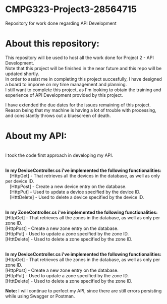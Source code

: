 # CMPG323-Project3-28564715
Repository for work done regarding API Development

# About this repository:
This repository will be used to host all the work done for Project 2 - API Development.
<br />Note that this project will be finished in the near future and this repo will be updated shortly. 
<br />In order to assist me in completing this project succesfully, I have designed a board to imporve on my time management and planning.
<br />I still want to complete this project, as I'm looking to obtain the training and experience of API Development provided by this project.

I have extended the due dates for the issues remaining of this project. Reason being that my machine is having a lot of trouble with processing, and consistantly throws out a bluescreen of death.

# About my API:
<br />I took the code first approach in developing my API.

<br />**In my DeviceController.cs i've implemented the following functionalities:**
<br />&emsp;[HttpGet] - That retrieves all the devices in the database, as well as only per device ID.
<br />&emsp;[HttpPost] - Create a new device entry on the database.
<br />&emsp;[HttpPut] - Used to update a device specified by the device ID.
<br />&emsp;[HtttDelete] - Used to delete a device specified by the device ID.

<br />**In my ZoneController.cs i've implemented the following functionalities:**
<br />  [HttpGet] - That retrieves all the zones in the database, as well as only per zone ID.
<br />  [HttpPost] - Create a new zone entry on the database.
<br />  [HttpPut] - Used to update a zone specified by the zone ID.
<br />  [HtttDelete] - Used to delete a zone specified by the zone ID.

<br />**In my DeviceController.cs i've implemented the following functionalities:**
<br />  [HttpGet] - That retrieves all the zones in the database, as well as only per zone ID.
<br />  [HttpPost] - Create a new zone entry on the database.
<br />  [HttpPut] - Used to update a zone specified by the zone ID.
<br />  [HtttDelete] - Used to delete a zone specified by the zone ID.

**Note:** I will continue to perfect my API, since there are still errors persisting while using Swagger or Postman.
